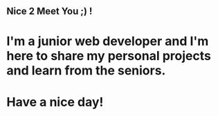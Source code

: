 ## Nice 2 Meet You ;) !
# I'm a junior web developer and I'm here to share my personal projects and learn from the seniors.
# Have a nice day!



